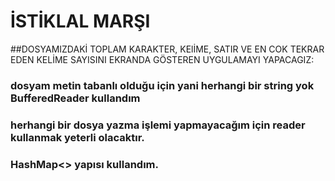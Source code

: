 # İSTİKLAL MARŞI

##DOSYAMIZDAKİ TOPLAM KARAKTER, KElİME, SATIR VE EN COK TEKRAR EDEN KELİME SAYISINI EKRANDA GÖSTEREN UYGULAMAYI YAPACAGIZ:

### dosyam metin tabanlı olduğu için yani herhangi bir string yok BufferedReader kullandım
### herhangi bir dosya yazma işlemi yapmayacağım için reader kullanmak yeterli olacaktır.
### HashMap<> yapısı kullandım.

